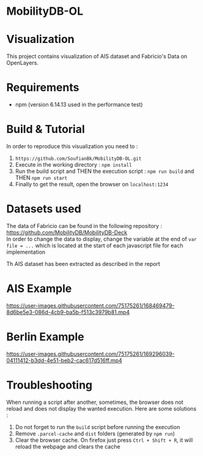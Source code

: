 # MobilityDB-OL


# Visualization
This project contains visualization of AIS dataset and Fabrìcio's Data on OpenLayers.
# Requirements
- npm (version 6.14.13 used in the performance test)
# Build & Tutorial
In order to reproduce this visualization you need to :
1. ```https://github.com/SoufianBk/MobilityDB-OL.git```
2. Execute in the working directory : ```npm install```
3. Run the build script and THEN the execution script : ```npm run build``` and THEN ```npm run start```<br/>
5. Finally to get the result, open the browser on ````localhost:1234````

# Datasets used
The data of Fabrìcio can be found in the following repository : https://github.com/MobilityDB/MobilityDB-Deck <br/>
In order to change the data to display, change the variable at the end of ``var file = ...`` which is located at the start of each javascript file for each implementation

Th AIS dataset has been extracted as described in the report
# AIS Example
https://user-images.githubusercontent.com/75175261/168469479-8d6be5e3-086d-4cb9-ba5b-f513c3979b81.mp4

# Berlin Example

https://user-images.githubusercontent.com/75175261/169296039-04111412-b3dd-4e51-beb2-cac617d516ff.mp4




# Troubleshooting
When running a script after another, sometimes, the browser does not reload and does not display the wanted execution.
Here are some solutions :
1. Do not forget to run the ``build`` script before running the execution
2. Remove ```.parcel-cache``` and ``dist`` folders (generated by ``npm run``)
3. Clear the browser cache. On firefox just press ```Ctrl + Shift + R```, it will reload the webpage and clears the cache
